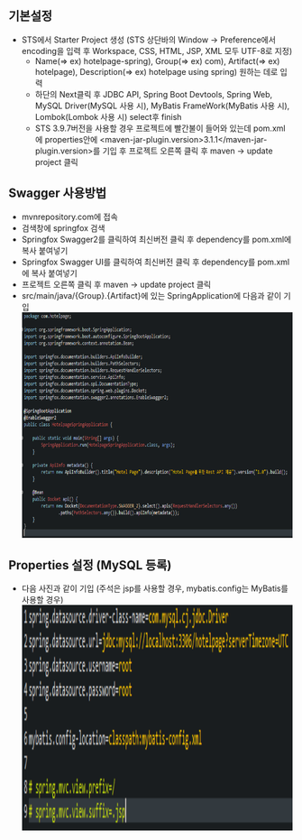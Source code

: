 ## 기본설정
 * STS에서 Starter Project 생성 (STS 상단바의 Window -> Preference에서 encoding을 입력 후 Workspace, CSS, HTML, JSP, XML 모두 UTF-8로 지정)
    * Name(=> ex) hotelpage-spring), Group(=> ex) com), Artifact(=> ex) hotelpage), Description(=> ex) hotelpage using spring) 원하는 데로 입력
    * 하단의 Next클릭 후 JDBC API, Spring Boot Devtools, Spring Web, MySQL Driver(MySQL 사용 시), MyBatis FrameWork(MyBatis 사용 시), Lombok(Lombok 사용 시) select후 finish
    * STS 3.9.7버전을 사용할 경우 프로젝트에 빨간불이 들어와 있는데 pom.xml에 properties안에 <maven-jar-plugin.version>3.1.1</maven-jar-plugin.version>를 기입 후 프로젝트 오른쪽 클릭 후 maven -> update project 클릭

## Swagger 사용방법
 * mvnrepository.com에 접속
 * 검색창에 springfox 검색
 * Springfox Swagger2를 클릭하여 최신버전 클릭 후 dependency를 pom.xml에 복사 붙여넣기
 * Springfox Swagger UI를 클릭하여 최신버전 클릭 후 dependency를 pom.xml에 복사 붙여넣기
 * 프로젝트 오른쪽 클릭 후 maven -> update project 클릭
 * src/main/java/{Group}.{Artifact}에 있는 SpringApplication에 다음과 같이 기입
    <img src="image/springApplication.PNG" width="800px" height="400px" title="swagger 등록" alt="Register Swagger">

 ## Properties 설정 (MySQL 등록)
  * 다음 사진과 같이 기입 (주석은 jsp를 사용할 경우, mybatis.config는 MyBatis를 사용할 경우)
    <img src="image/properties.PNG" width="800px" height="400px" title="properties 등록" alt="Register Properties">